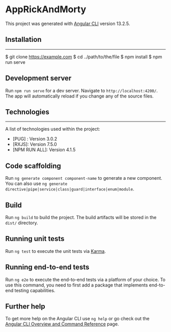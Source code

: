 # AppRickAndMorty

This project was generated with [Angular CLI](https://github.com/angular/angular-cli) version 13.2.5.

## Installation

---

$ git clone https://example.com
$ cd ../path/to/the/file
$ npm install
$ npm run serve

## Development server

Run `npm run serve` for a dev server. Navigate to `http://localhost:4200/`. The app will automatically reload if you change any of the source files.

## Technologies

---

A list of technologies used within the project:

-   [PUG] : Version 3.0.2
-   [RXJS]: Version 7.5.0
-   [NPM RUN ALL]: Version 4.1.5

## Code scaffolding

Run `ng generate component component-name` to generate a new component. You can also use `ng generate directive|pipe|service|class|guard|interface|enum|module`.

## Build

Run `ng build` to build the project. The build artifacts will be stored in the `dist/` directory.

## Running unit tests

Run `ng test` to execute the unit tests via [Karma](https://karma-runner.github.io).

## Running end-to-end tests

Run `ng e2e` to execute the end-to-end tests via a platform of your choice. To use this command, you need to first add a package that implements end-to-end testing capabilities.

## Further help

To get more help on the Angular CLI use `ng help` or go check out the [Angular CLI Overview and Command Reference](https://angular.io/cli) page.

